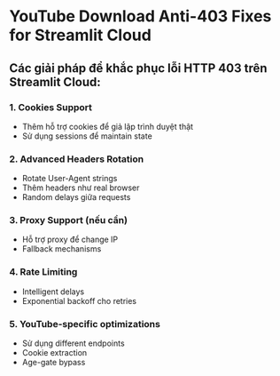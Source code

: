# YouTube Download Anti-403 Fixes for Streamlit Cloud

## Các giải pháp để khắc phục lỗi HTTP 403 trên Streamlit Cloud:

### 1. Cookies Support
- Thêm hỗ trợ cookies để giả lập trình duyệt thật
- Sử dụng sessions để maintain state

### 2. Advanced Headers Rotation  
- Rotate User-Agent strings
- Thêm headers như real browser
- Random delays giữa requests

### 3. Proxy Support (nếu cần)
- Hỗ trợ proxy để change IP
- Fallback mechanisms

### 4. Rate Limiting
- Intelligent delays
- Exponential backoff cho retries

### 5. YouTube-specific optimizations
- Sử dụng different endpoints
- Cookie extraction
- Age-gate bypass